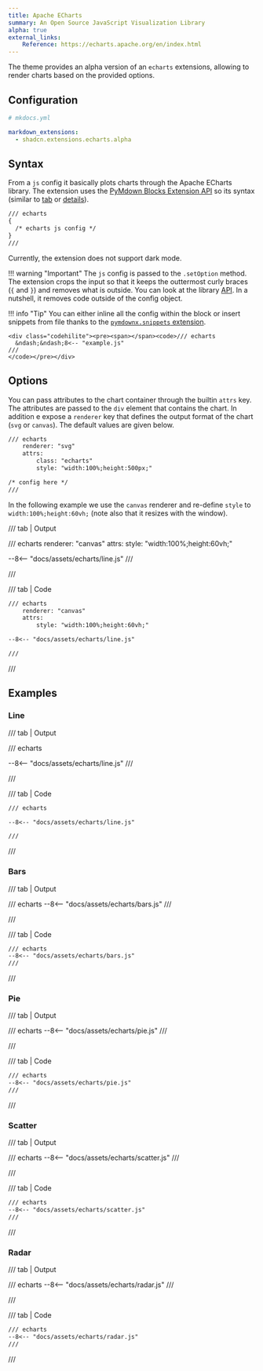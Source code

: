 ```yaml
---
title: Apache ECharts
summary: An Open Source JavaScript Visualization Library
alpha: true
external_links:
    Reference: https://echarts.apache.org/en/index.html
---
```



The theme provides an alpha version of an `echarts` extensions, allowing to render 
charts based on the provided options. 

## Configuration

```yaml
# mkdocs.yml

markdown_extensions:
  - shadcn.extensions.echarts.alpha
```

## Syntax

From a `js` config it basically plots charts through the Apache ECharts library. 
The extension uses the [PyMdown Blocks Extension API](https://facelessuser.github.io/pymdown-extensions/extensions/blocks/) so its syntax (similar to [tab](pymdownx_blocks_tab.md) or [details](pymdownx_blocks_details.md)).

```md
/// echarts
{ 
  /* echarts js config */
}
///
```

Currently, the extension does not support dark mode.


!!! warning "Important"
    The `js` config is passed to the `.setOption` method. The extension crops the input so that it keeps the outtermost curly braces (`{` and `}`) and removes what is outside. You can look at the library [API](https://echarts.apache.org/en/option.html). In a nutshell, it removes code outside of the config object. 

!!! info "Tip"
    You can either inline all the config within the block or insert snippets from file thanks to the [`pymdownx.snippets` extension](https://facelessuser.github.io/pymdown-extensions/extensions/snippets/).


    <div class="codehilite"><pre><span></span><code>/// echarts
      &ndash;&ndash;8<-- "example.js"
    ///
    </code></pre></div>


## Options

You can pass attributes to the chart container through the builtin `attrs` key. The attributes are passed to the `div` element that contains the chart. In addition e expose a `renderer` key that defines the output format of the chart (`svg` or `canvas`). The default values are given below.

~~~md
/// echarts
    renderer: "svg"
    attrs:
        class: "echarts"
        style: "width:100%;height:500px;"

/* config here */
///
~~~

In the following example we use the `canvas` renderer and re-define `style` to `width:100%;height:60vh;` (note also that it resizes with the window).

/// tab | Output

/// echarts
    renderer: "canvas"
    attrs:
        style: "width:100%;height:60vh;"

--8<-- "docs/assets/echarts/line.js"
///

///


/// tab | Code

~~~md
/// echarts
    renderer: "canvas"
    attrs:
        style: "width:100%;height:60vh;"

--8<-- "docs/assets/echarts/line.js"

///
~~~

///


## Examples

### Line


/// tab | Output

/// echarts

--8<-- "docs/assets/echarts/line.js"
///

///


/// tab | Code

~~~md
/// echarts

--8<-- "docs/assets/echarts/line.js"

///
~~~

///


### Bars

/// tab | Output

/// echarts
--8<-- "docs/assets/echarts/bars.js"
///

///


/// tab | Code

~~~md
/// echarts
--8<-- "docs/assets/echarts/bars.js"
///
~~~

///


### Pie

/// tab | Output

/// echarts
--8<-- "docs/assets/echarts/pie.js"
///

///


/// tab | Code

~~~md
/// echarts
--8<-- "docs/assets/echarts/pie.js"
///
~~~

///


### Scatter

/// tab | Output

/// echarts
--8<-- "docs/assets/echarts/scatter.js"
///

///


/// tab | Code

~~~md
/// echarts
--8<-- "docs/assets/echarts/scatter.js"
///
~~~

///

### Radar

/// tab | Output

/// echarts
--8<-- "docs/assets/echarts/radar.js"
///

///


/// tab | Code

~~~md
/// echarts
--8<-- "docs/assets/echarts/radar.js"
///
~~~

///



